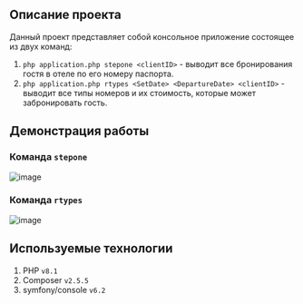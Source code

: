 ## Описание проекта
Данный проект представляет собой консольное приложение состоящее из двух команд:<br/> 
1. `php application.php stepone <clientID>` - выводит все бронирования гостя в отеле по его номеру паспорта.<br/>
2. `php application.php rtypes <SetDate> <DepartureDate> <clientID>` - выводит все типы номеров и их стоимость, которые может забронировать гость.
## Демонстрация работы
### Команда `stepone`
![image](https://github.com/Dimka-Prog/TestTask/assets/91527667/ddbdd814-fd2d-4ad7-ac18-738a7f671264)
### Команда `rtypes`
![image](https://github.com/Dimka-Prog/TestTask/assets/91527667/408de3fa-cd26-4e1a-bbdd-48309878a269)
## Используемые технологии
1. PHP `v8.1`
2. Composer `v2.5.5`
3. symfony/console `v6.2`